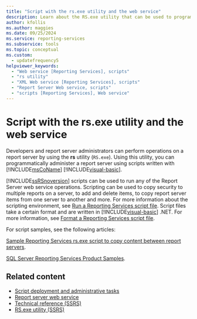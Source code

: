 ```yaml
---
title: "Script with the rs.exe utility and the web service"
description: Learn about the RS.exe utility that can be used to programmatically administer a report server by using scripts written with Microsoft Visual Basic.
author: kfollis
ms.author: maggies
ms.date: 09/25/2024
ms.service: reporting-services
ms.subservice: tools
ms.topic: conceptual
ms.custom:
  - updatefrequency5
helpviewer_keywords:
  - "Web service [Reporting Services], scripts"
  - "rs utility"
  - "XML Web service [Reporting Services], scripts"
  - "Report Server Web service, scripts"
  - "scripts [Reporting Services], Web service"
---
```

# Script with the rs.exe utility and the web service
  Developers and report server administrators can perform operations on a report server by using the **rs** utility (`RS.exe`). Using this utility, you can programmatically administer a report server using scripts written with [!INCLUDE[msCoName](../../includes/msconame-md.md)] [!INCLUDE[visual-basic](../../includes/visual-basic-md.md)].  
  
 [!INCLUDE[ssRSnoversion](../../includes/ssrsnoversion-md.md)] scripts can be used to run any of the Report Server web service operations. Scripting can be used to copy security to multiple reports on a server, to add and delete items, to copy report server items from one server to another and more. For more information about the scripting environment, see [Run a Reporting Services script file](../../reporting-services/tools/run-a-reporting-services-script-file.md). Script files take a certain format and are written in [!INCLUDE[visual-basic](../../includes/visual-basic-md.md)] .NET. For more information, see [Format a Reporting Services script file](../../reporting-services/tools/format-a-reporting-services-script-file.md).  
  
 For script samples, see the following articles:  
  
 [Sample Reporting Services rs.exe script to copy content between report servers](../../reporting-services/tools/sample-reporting-services-rs-exe-script-to-copy-content-between-report-servers.md).  
  
 [SQL Server Reporting Services Product Samples](https://go.microsoft.com/fwlink/?LinkId=177889).  
  
## Related content

- [Script deployment and administrative tasks](../../reporting-services/tools/script-deployment-and-administrative-tasks.md)
- [Report server web service](../../reporting-services/report-server-web-service/report-server-web-service.md)
- [Technical reference &#40;SSRS&#41;](../../reporting-services/technical-reference-ssrs.md)
- [RS.exe utility &#40;SSRS&#41;](../../reporting-services/tools/rs-exe-utility-ssrs.md)
